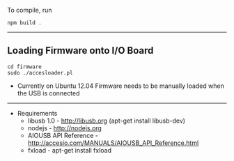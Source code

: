 To compile, run

```
npm build .
```

-------------------------------
Loading Firmware onto I/O Board
-------------------------------

```
cd firmware
sudo ./accesloader.pl
```

* Currently on Ubuntu 12.04 Firmware needs to be manually loaded when the USB is connected

-------------------------------

* Requirements
  - libusb 1.0                 - http://libusb.org (apt-get install libusb-dev)
  - nodejs                     - http://nodejs.org
  - AIOUSB API Reference       - http://accesio.com/MANUALS/AIOUSB_API_Reference.html
  - fxload                     - apt-get install fxload
